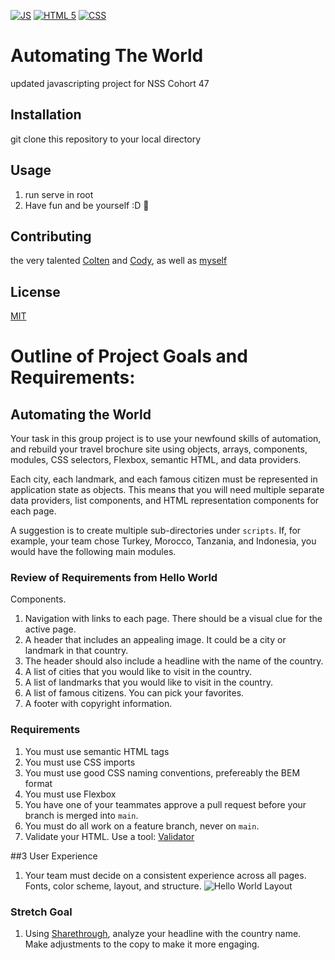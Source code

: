 [![JS](https://img.shields.io/badge/javascript%20-%23323330.svg?&style=for-the-badge&logo=javascript&logoColor=%23F7DF1E)](#)
[![HTML 5](https://img.shields.io/badge/html5-%23E34F26.svg?style=for-the-badge&logo=html5&logoColor=white)](#)
[![CSS](https://img.shields.io/badge/css3-%231572B6.svg?style=for-the-badge&logo=css3&logoColor=white)](#)
# Automating The World
updated javascripting project for NSS Cohort 47

## Installation
git clone this repository to your local directory

## Usage
1. run serve in root
2. Have fun and be yourself :D 💯

## Contributing
the very talented [Colten](https://github.com/coltmay) and [Cody](https://github.com/cbjones93), as well as [myself](https://github.com/jacksonrgoodman)

## License
[MIT](https://choosealicense.com/licenses/mit/)



# Outline of Project Goals and Requirements:

## Automating the World

Your task in this group project is to use your newfound skills of automation, and rebuild your travel brochure site using objects, arrays, components, modules, CSS selectors, Flexbox, semantic HTML, and data providers.

Each city, each landmark, and each famous citizen must be represented in application state as objects. This means that you will need multiple separate data providers, list components, and HTML representation components for each page.

A suggestion is to create multiple sub-directories under `scripts`. If, for example, your team chose Turkey, Morocco, Tanzania, and Indonesia, you would have the following main modules.

### Review of Requirements from Hello World

Components.

1. Navigation with links to each page. There should be a visual clue for the active page.
1. A header that includes an appealing image. It could be a city or landmark in that country.
1. The header should also include a headline with the name of the country.
1. A list of cities that you would like to visit in the country.
1. A list of landmarks that you would like to visit in the country.
1. A list of famous citizens. You can pick your favorites.
1. A footer with copyright information.

### Requirements

1. You must use semantic HTML tags
1. You must use CSS imports
1. You must use good CSS naming conventions, prefereably the BEM format
1. You must use Flexbox
1. You have one of your teammates approve a pull request before your branch is merged into `main`.
1. You must do all work on a feature branch, never on `main`.
1. Validate your HTML. Use a tool: [Validator](https://validator.w3.org/)

##3 User Experience

1. Your team must decide on a consistent experience across all pages. Fonts, color scheme, layout, and structure.
![Hello World Layout](./hello-world-wireframe.png)

### Stretch Goal
1. Using [Sharethrough](https://headlines.sharethrough.com/), analyze your headline with the country name. Make adjustments to the copy to make it more engaging.
